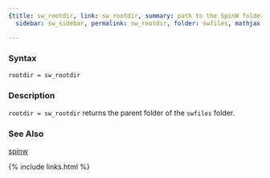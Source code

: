 ```yaml
---
{title: sw_rootdir, link: sw_rootdir, summary: path to the SpinW folder, keywords: sample,
  sidebar: sw_sidebar, permalink: sw_rootdir, folder: swfiles, mathjax: true}

---
```

  
### Syntax
  
`rootdir = sw_rootdir`
  
### Description
  
`rootdir = sw_rootdir` returns the parent folder of the `swfiles` folder.
  
### See Also
  
[spinw](spinw)
 

{% include links.html %}
